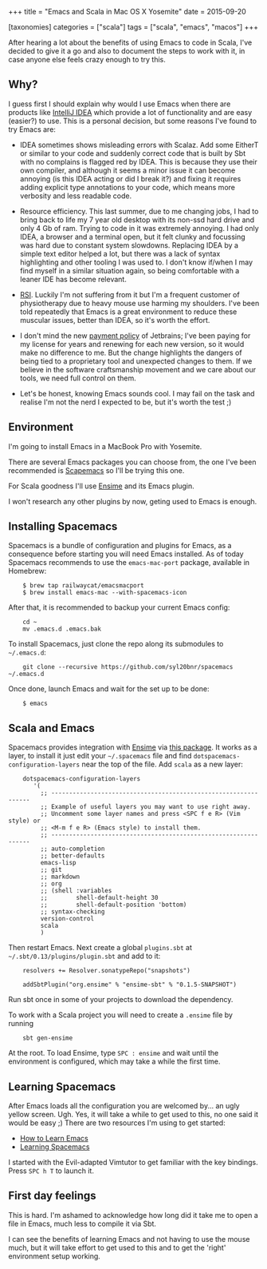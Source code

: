 +++
title = "Emacs and Scala in Mac OS X Yosemite"
date = 2015-09-20

[taxonomies]
categories = ["scala"]
tags = ["scala", "emacs", "macos"]
+++

After hearing a lot about the benefits of using Emacs to code in Scala, I've decided to give it a go and also to document the steps to work with it, in case anyone else feels crazy enough to try this.

<!-- more -->

## Why?

I guess first I should explain why would I use Emacs when there are products like [IntelliJ IDEA](https://www.jetbrains.com/idea/?fromMenu) which provide a lot of functionality and are easy (easier?) to use. This is a personal decision, but some reasons I've found to try Emacs are:

* IDEA sometimes shows misleading errors with Scalaz. Add some EitherT or similar to your code and suddenly correct code that is built by Sbt with no complains is flagged red by IDEA. This is because they use their own compiler, and although it seems a minor issue it can become annoying (is this IDEA acting or did I break it?) and fixing it requires adding explicit type annotations to your code, which means more verbosity and less readable code.

* Resource efficiency. This last summer, due to me changing jobs, I had to bring back to life my 7 year old desktop with its non-ssd hard drive and only 4 Gb of ram. Trying to code in it was extremely annoying. I had only IDEA, a browser and a terminal open, but it felt clunky and focussing was hard due to constant system slowdowns. Replacing IDEA by a simple text editor helped a lot, but there was a lack of syntax highlighting and other tooling I was used to. I don't know if/when I may find myself in a similar situation again, so being comfortable with a leaner IDE has become relevant.

* [RSI](http://www.nhs.uk/conditions/Repetitive-strain-injury/Pages/Introduction.aspx). Luckily I'm not suffering from it but I'm a frequent customer of physiotherapy due to heavy mouse use harming my shoulders. I've been told repeatedly that Emacs is a great environment to reduce these muscular issues, better than IDEA, so it's worth the effort.

* I don't mind the new [payment policy](https://www.jetbrains.com/company/press/pr_030915.html) of Jetbrains; I've been paying for my license for years and renewing for each new version, so it would make no difference to me. But the change highlights the dangers of being tied to a proprietary tool and unexpected changes to them. If we believe in the software craftsmanship movement and we care about our tools, we need full control on them.

* Let's be honest, knowing Emacs sounds cool. I may fail on the task and realise I'm not the nerd I expected to be, but it's worth the test ;)

## Environment

I'm going to install Emacs in a MacBook Pro with Yosemite.

There are several Emacs packages you can choose from, the one I've been recommended is [Scapemacs](https://github.com/syl20bnr/spacemacs) so I'll be trying this one.

For Scala goodness I'll use [Ensime](https://github.com/ensime) and its Emacs plugin.

I won't research any other plugins by now, geting used to Emacs is enough.

## Installing Spacemacs

Spacemacs is a bundle of configuration and plugins for Emacs, as a consequence before starting you will need Emacs installed. As of today Spacemacs recommends to use the `emacs-mac-port` package, available in Homebrew:

```
	$ brew tap railwaycat/emacsmacport
	$ brew install emacs-mac --with-spacemacs-icon
```

After that, it is recommended to backup your current Emacs config:

```
	cd ~
	mv .emacs.d .emacs.bak
```

To install Spacemacs, just clone the repo along its submodules to `~/.emacs.d`:

```
	git clone --recursive https://github.com/syl20bnr/spacemacs ~/.emacs.d
```

Once done, launch Emacs and wait for the set up to be done:

```
	$ emacs
```

## Scala and Emacs

Spacemacs provides integration with [Ensime](https://github.com/ensime) via [this package](https://github.com/syl20bnr/spacemacs/tree/master/contrib/!lang/scala). It works as a layer, to install it just edit your `~/.spacemacs` file and find `dotspacemacs-configuration-layers` near the top of the file. Add `scala` as a new layer:

```
	dotspacemacs-configuration-layers
	   '(
	     ;; ----------------------------------------------------------------
	     ;; Example of useful layers you may want to use right away.
	     ;; Uncomment some layer names and press <SPC f e R> (Vim style) or
	     ;; <M-m f e R> (Emacs style) to install them.
	     ;; ----------------------------------------------------------------
	     ;; auto-completion
	     ;; better-defaults
	     emacs-lisp
	     ;; git
	     ;; markdown
	     ;; org
	     ;; (shell :variables
	     ;;        shell-default-height 30
	     ;;        shell-default-position 'bottom)
	     ;; syntax-checking
	     version-control
	     scala
	     )
```

Then restart Emacs. Next create a global `plugins.sbt` at `~/.sbt/0.13/plugins/plugin.sbt` and add to it:

```
	resolvers += Resolver.sonatypeRepo("snapshots")

	addSbtPlugin("org.ensime" % "ensime-sbt" % "0.1.5-SNAPSHOT")
```

Run sbt once in some of your projects to download the dependency.

To work with a Scala project you will need to create a `.ensime` file by running

```
	sbt gen-ensime
```

At the root.  To load Ensime, type `SPC : ensime` and wait until the environment is configured, which may take a while the first time.

## Learning Spacemacs

After Emacs loads all the configuration you are welcomed by... an ugly yellow screen. Ugh. Yes, it will take a while to get used to this, no one said it would be easy ;) There are two resources I'm using to get started:

* [How to Learn Emacs](http://sachachua.com/blog/wp-content/uploads/2013/05/How-to-Learn-Emacs-v2-Large.png)
* [Learning Spacemacs](https://github.com/syl20bnr/spacemacs#learning-spacemacs)

I started with the Evil-adapted Vimtutor to get familiar with the key bindings. Press `SPC h T` to launch it.

## First day feelings

This is hard. I'm ashamed to acknowledge how long did it take me to open a file in Emacs, much less to compile it via Sbt.

I can see the benefits of learning Emacs and not having to use the mouse much, but it will take effort to get used to this and to get the 'right' environment setup working.
